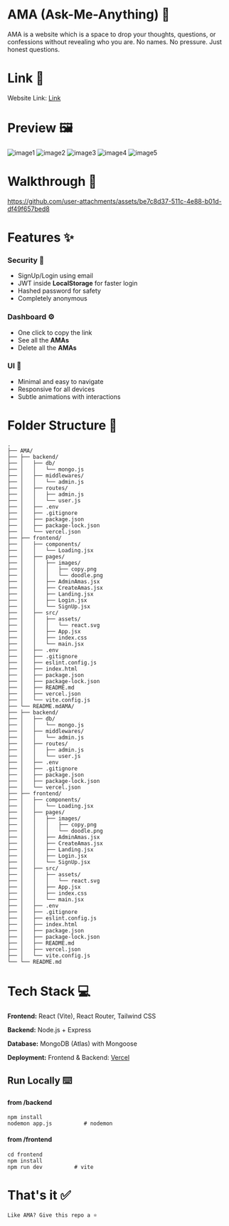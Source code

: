 # AMA (Ask-Me-Anything) 👀

AMA is a website which is a space to drop your thoughts, questions, or confessions without revealing who you are. No names. No pressure. Just honest questions.

# Link 🔗
Website Link: [Link](https://ama-virid.vercel.app/)


# Preview 🖼️

![image1](/preview-images/ss1.png)
![image2](/preview-images/ss2.png)
![image3](/preview-images/ss3.png)
![image4](/preview-images/ss4.png)
![image5](/preview-images/ss5.png)

# Walkthrough 🧭
https://github.com/user-attachments/assets/be7c8d37-511c-4e88-b01d-df49f657bed8


# Features ✨

### Security 🔐

- SignUp/Login using email
- JWT inside **LocalStorage** for faster login
- Hashed password for safety
- Completely anonymous

### Dashboard ⚙️

- One click to copy the link
- See all the **AMAs**
- Delete all the **AMAs**

### UI 💫

- Minimal and easy to navigate
- Responsive for all devices
- Subtle animations with interactions

# Folder Structure 📁

```
.
├── AMA/
├── ├── backend/
├── │   ├── db/
├── │   │   └── mongo.js
├── │   ├── middlewares/
├── │   │   └── admin.js
├── │   ├── routes/
├── │   │   ├── admin.js
├── │   │   └── user.js
├── │   ├── .env
├── │   ├── .gitignore
├── │   ├── package.json
├── │   ├── package-lock.json
├── │   └── vercel.json
├── ├── frontend/
├── │   ├── components/
├── │   │   └── Loading.jsx
├── │   ├── pages/
├── │   │   ├── images/
├── │   │   │   ├── copy.png
├── │   │   │   └── doodle.png
├── │   │   ├── AdminAmas.jsx
├── │   │   ├── CreateAmas.jsx
├── │   │   ├── Landing.jsx
├── │   │   ├── Login.jsx
├── │   │   └── SignUp.jsx
├── │   ├── src/
├── │   │   ├── assets/
├── │   │   │   └── react.svg
├── │   │   ├── App.jsx
├── │   │   ├── index.css
├── │   │   └── main.jsx
├── │   ├── .env
├── │   ├── .gitignore
├── │   ├── eslint.config.js
├── │   ├── index.html
├── │   ├── package.json
├── │   ├── package-lock.json
├── │   ├── README.md
├── │   ├── vercel.json
├── │   └── vite.config.js
├── └── README.mdAMA/
├── ├── backend/
├── │   ├── db/
├── │   │   └── mongo.js
├── │   ├── middlewares/
├── │   │   └── admin.js
├── │   ├── routes/
├── │   │   ├── admin.js
├── │   │   └── user.js
├── │   ├── .env
├── │   ├── .gitignore
├── │   ├── package.json
├── │   ├── package-lock.json
├── │   └── vercel.json
├── ├── frontend/
├── │   ├── components/
├── │   │   └── Loading.jsx
├── │   ├── pages/
├── │   │   ├── images/
├── │   │   │   ├── copy.png
├── │   │   │   └── doodle.png
├── │   │   ├── AdminAmas.jsx
├── │   │   ├── CreateAmas.jsx
├── │   │   ├── Landing.jsx
├── │   │   ├── Login.jsx
├── │   │   └── SignUp.jsx
├── │   ├── src/
├── │   │   ├── assets/
├── │   │   │   └── react.svg
├── │   │   ├── App.jsx
├── │   │   ├── index.css
├── │   │   └── main.jsx
├── │   ├── .env
├── │   ├── .gitignore
├── │   ├── eslint.config.js
├── │   ├── index.html
├── │   ├── package.json
├── │   ├── package-lock.json
├── │   ├── README.md
├── │   ├── vercel.json
├── │   └── vite.config.js
└── └── README.md
```

# Tech Stack 💻

**Frontend:**
React (Vite), React Router, Tailwind CSS

**Backend:**
Node.js + Express

**Database:**
MongoDB (Atlas) with Mongoose

**Deployment:**
Frontend & Backend: [Vercel](https://vercel.com/)

## Run Locally ⌨️

#### from /backend

```
npm install
nodemon app.js          # nodemon
```

#### from /frontend

```
cd frontend
npm install
npm run dev          # vite
```

# That's it ✅

`Like AMA? Give this repo a ⭐`
